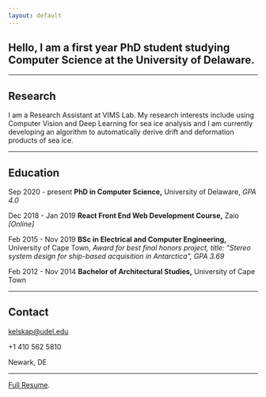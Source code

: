 ```yaml
---
layout: default
---
```


## **Hello**, I am a first year PhD student studying Computer Science at the University of Delaware.

* * *

## Research
I am a Research Assistant at VIMS Lab. My research interests include using Computer Vision and Deep Learning for sea ice analysis and I am currently developing an algorithm to automatically derive drift and deformation products of sea ice.

* * *

## Education

Sep 2020 - present   **PhD in Computer Science,** University of Delaware, _GPA 4.0_

Dec 2018 - Jan 2019   **React Front End Web Development Course,** Zaio _[Online]_
                  

Feb 2015 - Nov 2019   **BSc in Electrical and Computer Engineering,** University of Cape Town,                                  _Award for best final honors project, title: "Stereo system design for ship-based acquisition in Antarctica", GPA 3.69_
           

Feb 2012 - Nov 2014   **Bachelor of Architectural Studies,** University of Cape Town

* * *

## Contact

kelskap@udel.edu

+1 410 562 5810

Newark, DE


* * *

[Full Resume](./Resume.pdf).

